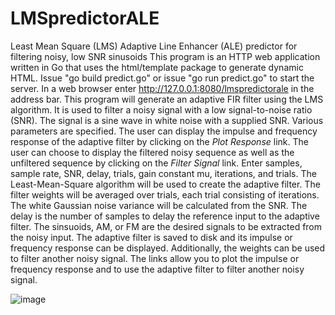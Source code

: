 # LMSpredictorALE
Least Mean Square (LMS) Adaptive Line Enhancer (ALE) predictor for filtering noisy, low SNR sinusoids
This program is an HTTP web application written in Go that uses the html/template package to generate dynamic HTML.  Issue "go build predict.go" or issue "go run predict.go" to start the server. In a web browser enter http://127.0.0.1:8080/lmspredictorale in the address bar. This program will generate an adaptive FIR filter using the LMS algorithm.  It is used to filter a noisy signal with a low signal-to-noise ratio (SNR).  The signal is a sine wave in white noise with a supplied SNR.  Various parameters are specified.  The user can display the impulse and frequency response of the adaptive filter by clicking on the <i>Plot Response</i> link. The user can choose to display the filtered noisy sequence as well as the unfiltered sequence by clicking on the <i>Filter Signal</i> link.  Enter samples, sample rate, SNR, delay, trials, gain constant mu, iterations, and trials. The Least-Mean-Square algorithm will be used to create the adaptive filter. The filter weights will be averaged over trials, each trial consisting of iterations. The white Gaussian noise variance will be calculated from the SNR. The delay is the number of samples to delay the reference input to the adaptive filter. The sinsuoids, AM, or FM are the desired signals to be extracted from the noisy input. The adaptive filter is saved to disk and its impulse or frequency response can be displayed. Additionally, the weights can be used to filter another noisy signal. The links allow you to plot the impulse or frequency response and to use the adaptive filter to filter another noisy signal.

![image](https://github.com/thomasteplick/LMSpredictorALE/assets/117768679/7e56216c-3ce1-4aa3-898f-c4daf1e4ce85)
